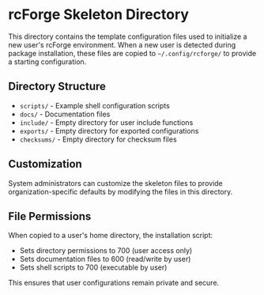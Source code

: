 # rcForge Skeleton Directory

This directory contains the template configuration files used to initialize a new user's rcForge environment. When a new user is detected during package installation, these files are copied to `~/.config/rcforge/` to provide a starting configuration.

## Directory Structure

- `scripts/` - Example shell configuration scripts
- `docs/` - Documentation files
- `include/` - Empty directory for user include functions
- `exports/` - Empty directory for exported configurations
- `checksums/` - Empty directory for checksum files

## Customization

System administrators can customize the skeleton files to provide organization-specific defaults by modifying the files in this directory.

## File Permissions

When copied to a user's home directory, the installation script:
- Sets directory permissions to 700 (user access only)
- Sets documentation files to 600 (read/write by user)
- Sets shell scripts to 700 (executable by user)

This ensures that user configurations remain private and secure.
